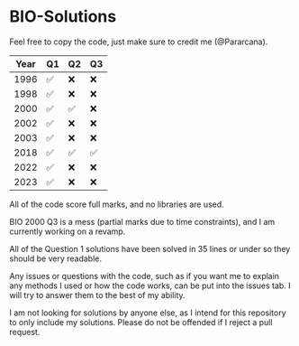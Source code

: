 # BIO-Solutions

Feel free to copy the code, just make sure to credit me (@Pararcana).

|Year| Q1| Q2| Q3|
|---|---|---|---|
|1996|✅|❌|❌|
|1998|✅|❌|❌|
|2000|✅|✅|❌|
|2002|✅|❌|❌|
|2003|✅|❌|❌|
|2018|✅|✅|✅|
|2022|✅|❌|❌|
|2023|✅|❌|❌|

All of the code score full marks, and no libraries are used.

BIO 2000 Q3 is a mess (partial marks due to time constraints), and I am currently working on a revamp.

All of the Question 1 solutions have been solved in 35 lines or under so they should be very readable.

Any issues or questions with the code, such as if you want me to explain any methods I used or how the code works, can be put into the issues tab. I will try to answer them to the best of my ability.

I am not looking for solutions by anyone else, as I intend for this repository to only include my solutions. Please do not be offended if I reject a pull request.
